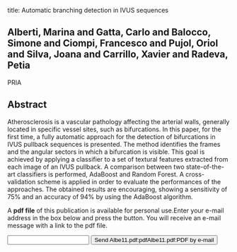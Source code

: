 title: Automatic branching detection in IVUS sequences

## Alberti, Marina and Gatta, Carlo and Balocco, Simone and Ciompi, Francesco and Pujol, Oriol and Silva, Joana and Carrillo, Xavier and Radeva, Petia
PRIA


## Abstract
Atherosclerosis is a vascular pathology affecting the arterial walls, generally located in specific vessel sites, such as bifurcations. In this paper, for the first time, a fully automatic approach for the detection of bifurcations in IVUS pullback sequences is presented. The method identifies the frames and the angular sectors in which a bifurcation is visible. This goal is achieved by applying a classifier to a set of textural features extracted from each image of an IVUS pullback. A comparison between two state-of-the-art classifiers is performed, AdaBoost and Random Forest. A cross-validation scheme is applied in order to evaluate the performances of the approaches. The obtained results are encouraging, showing a sensitivity of 75% and an accuracy of 94% by using the AdaBoost algorithm.

A <b>pdf file</b> of this publication is available for personal use.Enter your e-mail address in the box below and press the button. You will receive an e-mail message with a link to the pdf file.
<form action="sender.php">  <input type="text" name="email">  <input type="submit" value="Send Albe11.pdf:pdfAlbe11.pdf:PDF by e-mail"></form>